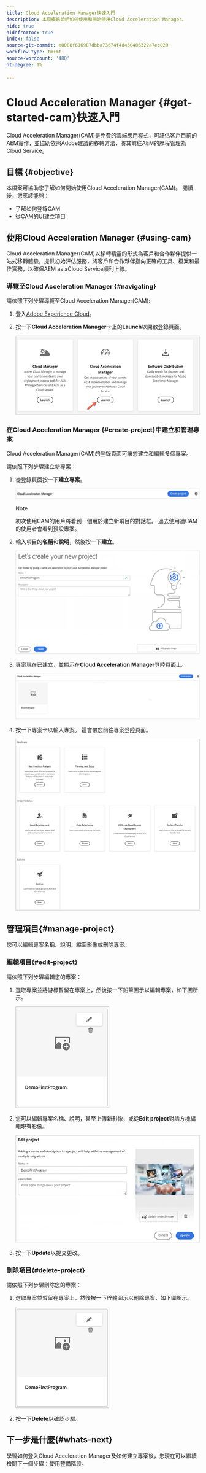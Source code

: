 ```yaml
---
title: Cloud Acceleration Manager快速入門
description: 本頁概略說明如何使用和開始使用Cloud Acceleration Manager。
hide: true
hidefromtoc: true
index: false
source-git-commit: e0088f616987dbba73674f4d430406322a7ec029
workflow-type: tm+mt
source-wordcount: '480'
ht-degree: 1%

---
```



# Cloud Acceleration Manager {#get-started-cam}快速入門

Cloud Acceleration Manager(CAM)是免費的雲端應用程式，可評估客戶目前的AEM實作，並協助依照Adobe建議的移轉方法，將其前往AEM的歷程管理為Cloud Service。

## 目標 {#objective}

本檔案可協助您了解如何開始使用Cloud Acceleration Manager(CAM)。 閱讀後，您應該能夠：

* 了解如何登錄CAM
* 從CAM的UI建立項目

## 使用Cloud Acceleration Manager {#using-cam}

Cloud Acceleration Manager(CAM)以移轉精靈的形式為客戶和合作夥伴提供一站式移轉體驗，提供初始評估服務，將客戶和合作夥伴指向正確的工具、檔案和最佳實務，以確保AEM as aCloud Service順利上線。

### 導覽至Cloud Acceleration Manager {#navigating}

請依照下列步驟導覽至Cloud Acceleration Manager(CAM):

1. 登入[Adobe Experience Cloud](https://experience.adobe.com)。

1. 按一下&#x200B;**Cloud Acceleration Manager**&#x200B;卡上的&#x200B;**Launch**&#x200B;以開啟登錄頁面。

   ![影像](/help/move-to-cloud-service/cloud-acceleration-manager/assets/cam-1.png)

### 在Cloud Acceleration Manager {#create-project}中建立和管理專案

Cloud Acceleration Manager(CAM)的登錄頁面可讓您建立和編輯多個專案。

請依照下列步驟建立新專案：

1. 從登錄頁面按一下&#x200B;**建立專案**。

   ![影像](/help/move-to-cloud-service/cloud-acceleration-manager/assets/cam-2.png)

   >[!NOTE]
   >初次使用CAM的用戶將看到一個用於建立新項目的對話框。 過去使用過CAM的使用者會看到預設專案。

1. 輸入項目的&#x200B;**名稱**&#x200B;和&#x200B;**說明**，然後按一下&#x200B;**建立**。

   ![影像](/help/move-to-cloud-service/cloud-acceleration-manager/assets/cam-3.png)

1. 專案現在已建立，並顯示在&#x200B;**Cloud Acceleration Manager**&#x200B;登陸頁面上。

   ![影像](/help/move-to-cloud-service/cloud-acceleration-manager/assets/cam-landing.png)

1. 按一下專案卡以輸入專案。 這會帶您前往專案登陸頁面。

   ![影像](/help/move-to-cloud-service/cloud-acceleration-manager/assets/cam-5.png)

## 管理項目{#manage-project}

您可以編輯專案名稱、說明、縮圖影像或刪除專案。

### 編輯項目{#edit-project}

請依照下列步驟編輯您的專案：

1. 選取專案並將游標暫留在專案上，然後按一下鉛筆圖示以編輯專案，如下圖所示。

   ![影像](/help/move-to-cloud-service/cloud-acceleration-manager/assets/cam-4.png)

1. 您可以編輯專案名稱、說明，甚至上傳新影像，或從&#x200B;**Edit project**&#x200B;對話方塊編輯現有影像。

   ![影像](/help/move-to-cloud-service/cloud-acceleration-manager/assets/cam-edit.png)

1. 按一下&#x200B;**Update**&#x200B;以提交更改。

### 刪除項目{#delete-project}

請依照下列步驟刪除您的專案：

1. 選取專案並暫留在專案上，然後按一下貯體圖示以刪除專案，如下圖所示。

   ![影像](/help/move-to-cloud-service/cloud-acceleration-manager/assets/cam-4.png)

1. 按一下&#x200B;**Delete**&#x200B;以確認步驟。

## 下一步是什麼{#whats-next}

學習如何登入Cloud Acceleration Manager及如何建立專案後，您現在可以繼續檢閱下一個步驟：使用整備階段。